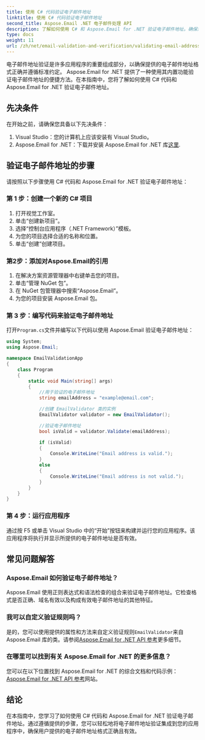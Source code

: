 ```yaml
---
title: 使用 C# 代码验证电子邮件地址
linktitle: 使用 C# 代码验证电子邮件地址
second_title: Aspose.Email .NET 电子邮件处理 API
description: 了解如何使用 C# 和 Aspose.Email for .NET 验证电子邮件地址。确保您的应用程序中的电子邮件数据准确。
type: docs
weight: 11
url: /zh/net/email-validation-and-verification/validating-email-addresses-using-csharp-code/
---
```


电子邮件地址验证是许多应用程序的重要组成部分，以确保提供的电子邮件地址格式正确并遵循标准约定。 Aspose.Email for .NET 提供了一种使用其内置功能验证电子邮件地址的便捷方法。在本指南中，您将了解如何使用 C# 代码和 Aspose.Email for .NET 验证电子邮件地址。

## 先决条件

在开始之前，请确保您具备以下先决条件：

1. Visual Studio：您的计算机上应该安装有 Visual Studio。
2.  Aspose.Email for .NET：下载并安装 Aspose.Email for .NET 库[这里](https://releases.aspose.com/email/net).

## 验证电子邮件地址的步骤

请按照以下步骤使用 C# 代码和 Aspose.Email for .NET 验证电子邮件地址：

### 第 1 步：创建一个新的 C# 项目

1. 打开视觉工作室。
2. 单击“创建新项目”。
3. 选择“控制台应用程序（.NET Framework）”模板。
4. 为您的项目选择合适的名称和位置。
5. 单击“创建”创建项目。

### 第2步：添加对Aspose.Email的引用

1. 在解决方案资源管理器中右键单击您的项目。
2. 单击“管理 NuGet 包”。
3. 在 NuGet 包管理器中搜索“Aspose.Email”。
4. 为您的项目安装 Aspose.Email 包。

### 第 3 步：编写代码来验证电子邮件地址

打开`Program.cs`文件并编写以下代码以使用 Aspose.Email 验证电子邮件地址：

```csharp
using System;
using Aspose.Email;

namespace EmailValidationApp
{
    class Program
    {
        static void Main(string[] args)
        {
            //用于验证的电子邮件地址
            string emailAddress = "example@email.com";

            //创建 EmailValidator 类的实例
            EmailValidator validator = new EmailValidator();

            //验证电子邮件地址
            bool isValid = validator.Validate(emailAddress);

            if (isValid)
            {
                Console.WriteLine("Email address is valid.");
            }
            else
            {
                Console.WriteLine("Email address is not valid.");
            }
        }
    }
}
```

### 第 4 步：运行应用程序

通过按 F5 或单击 Visual Studio 中的“开始”按钮来构建并运行您的应用程序。该应用程序将执行并显示所提供的电子邮件地址是否有效。

## 常见问题解答

### Aspose.Email 如何验证电子邮件地址？

Aspose.Email 使用正则表达式和语法检查的组合来验证电子邮件地址。它检查格式是否正确、域名有效以及构成有效电子邮件地址的其他特征。

### 我可以自定义验证规则吗？

是的，您可以使用提供的属性和方法来自定义验证规则`EmailValidator`来自 Aspose.Email 库的类。请参阅[Aspose.Email for .NET API 参考](https://reference.aspose.com/email/net/aspose.email/tools/emailvalidator)更多细节。

### 在哪里可以找到有关 Aspose.Email for .NET 的更多信息？

您可以在以下位置找到 Aspose.Email for .NET 的综合文档和代码示例：[Aspose.Email for .NET API 参考](https://reference.aspose.com/email/net)网站。

## 结论

在本指南中，您学习了如何使用 C# 代码和 Aspose.Email for .NET 验证电子邮件地址。通过遵循提供的步骤，您可以轻松地将电子邮件地址验证集成到您的应用程序中，确保用户提供的电子邮件地址格式正确且有效。